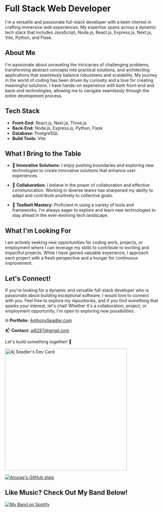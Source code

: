 # **Full Stack Web Developer**

 I'm a versatile and passionate full-stack developer with a keen interest in crafting immersive web experiences. My expertise spans across a dynamic tech stack that includes JavaScript, Node.js, React.js, Express.js, Next.js, Vite, Python, and Flask.



## **About Me**

I'm passionate about unraveling the intricacies of challenging problems, transforming abstract concepts into practical solutions, and architecting applications that seamlessly balance robustness and scalability. My journey in the world of coding has been driven by curiosity and a love for creating meaningful solutions. I have hands-on experience with both front-end and back-end technologies, allowing me to navigate seamlessly through the entire development process.

## **Tech Stack**

- **Front-End:** React.js, Next.js, Three.js
- **Back-End:** Node.js, Express.js, Python, Flask
- **Database:** PostgreSQL
- **Build Tools:** Vite

## **What I Bring to the Table**

- 🚀 **Innovative Solutions:** I enjoy pushing boundaries and exploring new technologies to create innovative solutions that enhance user experiences.

- 🤝 **Collaboration:** I believe in the power of collaboration and effective communication. Working in diverse teams has sharpened my ability to adapt and contribute positively to collective goals.

- 🧰 **Toolbelt Mastery:** Proficient in using a variety of tools and frameworks, I'm always eager to explore and learn new technologies to stay ahead in the ever-evolving tech landscape.

## **What I'm Looking For**

I am actively seeking new opportunities for coding work, projects, or employment where I can leverage my skills to contribute to exciting and impactful projects. While I have gained valuable experience, I approach each project with a fresh perspective and a hunger for continuous improvement.

## **Let's Connect!**

If you're looking for a dynamic and versatile full-stack developer who is passionate about building exceptional software, I would love to connect with you. Feel free to explore my repositories, and if you find something that sparks your interest, let's chat! Whether it's a collaboration, project, or employment opportunity, I'm open to exploring new possibilities.

🌐 **Portfolio:** [AnthonySeadler.com](https://anthonyseadler.com)

📬 **Contact:** aj6287@gmail.com

Let's build something together! 🚀


<a href="https://app.daily.dev/ajseadler"><img src="https://api.daily.dev/devcards/54fc0e9b681c4c54a57043ef55ea1999.png?r=dl6" width="400" alt="Aj Seadler's Dev Card"/></a>

 [![Anurag's GitHub stats](https://github-readme-stats.vercel.app/api?username=ajSeadler)](https://github.com/anuraghazra/github-readme-stats)

 ## **Like Music? Check Out My Band Below!**

[![My Band on Spotify](https://img.shields.io/badge/Listen%20on-Spotify-green)](https://open.spotify.com/album/0PptqapSMqfkrNGHcWKTIR?utm_source=generator)

<!--
**ajSeadler/ajSeadler** is a ✨ _special_ ✨ repository because its `README.md` (this file) appears on your GitHub profile.

Here are some ideas to get you started:

- 🔭 I’m currently working on ...
- 🌱 I’m currently learning ...
- 👯 I’m looking to collaborate on ...
- 🤔 I’m looking for help with ...
- 💬 Ask me about ...
- 📫 How to reach me: ...
- 😄 Pronouns: ...
- ⚡ Fun fact: ...
-->

